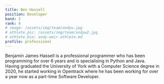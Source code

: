 ```yaml
---
title: Ben Hassell
position: Developer
band: 2
rank: 4
# image: /assets/img/team/andyw.jpg
# athlete_pic: /assets/img/team/andyw2.jpg
# athlete_bio: andy-weir-athlete.md
profile: professional
---
```


Benjamin James Hassell is a professional programmer who has been programming for over 6 years and is specialising in Python and Java. Having graduated the University of York with a Computer Science degree in 2020, he started working in Opentrack where he has been working for over a year now as a part-time Software Developer.
